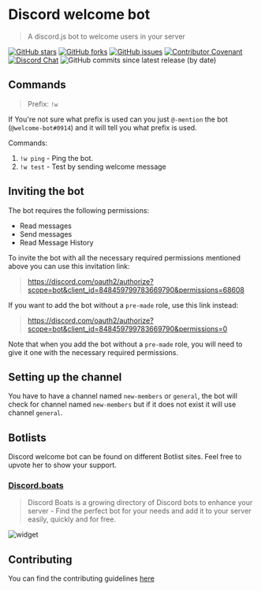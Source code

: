 # Discord welcome bot
> A discord.js bot to welcome users in your server

[![GitHub stars](https://img.shields.io/github/stars/Welcome-Bot/welcome-bot)](https://github.com/Welcome-Bot/welcome-bot/stargazers)
[![GitHub forks](https://img.shields.io/github/forks/Welcome-Bot/welcome-bot)](https://github.com/Welcome-Bot/welcome-bot/network)
[![GitHub issues](https://img.shields.io/github/issues/Welcome-Bot/welcome-bot)](https://github.com/Welcome-Bot/welcome-bot/issues)
[![Contributor Covenant](https://img.shields.io/badge/Contributor%20Covenant-2.0-4baaaa.svg)](https://github.com/Welcome-Bot/welcome-bot/blob/main/.github/CODE_OF_CONDUCT.md)
[![Discord Chat](https://img.shields.io/discord/836854115526770708?color=7289da&label=discord)](https://discord.gg/6HWjd4B46x)
![GitHub commits since latest release (by date)](https://img.shields.io/github/commits-since/Welcome-Bot/welcome-bot/latest)

## Commands
> Prefix: `!w`

If You're not sure what prefix is used can you just `@-mention` the bot (`@welcome-bot#0914`) and it will tell you what prefix is used.

Commands:
1. `!w ping` - Ping the bot.
2. `!w test` - Test by sending welcome message

## Inviting the bot
The bot requires the following permissions:
- Read messages
- Send messages
- Read Message History

To invite the bot with all the necessary required permissions mentioned above you can use this invitation link:
> https://discord.com/oauth2/authorize?scope=bot&client_id=848459799783669790&permissions=68608

If you want to add the bot without a `pre-made` role, use this link instead:
> https://discord.com/oauth2/authorize?scope=bot&client_id=848459799783669790&permissions=0

Note that when you add the bot without a `pre-made` role, you will need to give it one with the necessary required permissions.

## Setting up the channel
You have to have a channel named `new-members` or `general`, the bot will check for channel named `new-members` but if it does not exist it will use channel `general`.

## Botlists
Discord welcome bot can be found on different Botlist sites.
Feel free to upvote her to show your support.

### [Discord.boats](https://discord.boats/bot/848459799783669790)
> Discord Boats is a growing directory of Discord bots to enhance your server - Find the perfect bot for your needs and add it to your server easily, quickly and for free.

![widget](https://discord.boats/api/widget/848459799783669790)

## Contributing
You can find the contributing guidelines [here](https://github.com/Welcome-Bot/welcome-bot/blob/main/.github/CONTRIBUTING.md)
